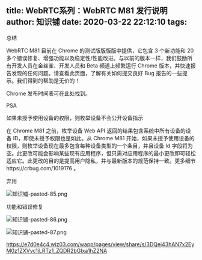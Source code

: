 title: WebRTC系列：WebRTC M81 发行说明
author: 知识铺
date: 2020-03-22 22:12:10
tags:
---

总结

WebRTC M81 目前在 Chrome 的测试版版版版中提供，它包含 3 个新功能和 20 多个错误修复、增强功能以及稳定性/性能改进。与以前的版本一样，我们鼓励所有开发人员在金丝雀、开发人员和 Beta 频道上频繁运行 Chrome 版本，并快速报告发现的任何问题。请查看此页面，了解有关如何提交良好 Bug 报告的一些提示。我们得到的帮助是无价的！


Chrome 发布时间表可在此处找到。

PSA

如果未授予使用设备的权限，则枚举设备不会公开设备指示

在 Chrome M81 之前，枚举设备 Web API 返回的结果包含系统中所有设备的设备 ID，即使未授予权限也是如此。从 Chrome M81 开始，如果未授予使用设备的权限，则枚举设备现在最多包含每种设备类型的一个条目，并且设备 Id 字段将为空。此更改可能会影响某些现有应用程序，但只需对应用程序的最小更改即可轻松适应它。此更改的目的是提高用户隐私，并与最新版本的规范保持一致。更多细节https://crbug.com/1019176 。

弃用

![知识铺-pasted-85.png](https:\/\/blog.zshipu.com/tlg/images/pasted-85.png)

功能和错误修复

![知识铺-pasted-86.png](https:\/\/blog.zshipu.com/tlg/images/pasted-86.png)

![知识铺-pasted-87.png](https:\/\/blog.zshipu.com/tlg/images/pasted-87.png)


https://e7d0e4c4.wiz03.com/wapp/pages/view/share/s/3DQej43hAN7x2EyM0z1ZXVvc1jLRTz1_ZQDR2bGIxa1hZ2NA   
